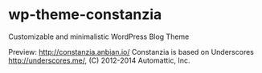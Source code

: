 # wp-theme-constanzia
Customizable and minimalistic WordPress Blog Theme

Preview: http://constanzia.anbian.io/
Constanzia is based on Underscores http://underscores.me/, (C) 2012-2014 Automattic, Inc.
